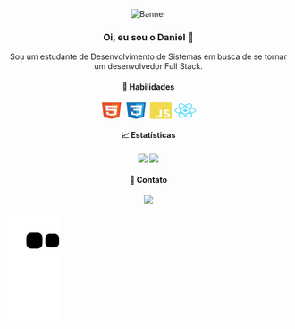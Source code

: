 <div align="center">
  <img src="https://github.com/DanielBorbafs/assets/blob/main/gifsasuke.gif" alt="Banner">
</div>
<h3 align="center">Oi, eu sou o Daniel 👋</h3>
<p align="center">
  Sou um estudante de Desenvolvimento de Sistemas em busca de se tornar um desenvolvedor Full Stack.
</p>
<h4 align="center"> 🚀 Habilidades</h4>
<p align="center">
  <img align="center" height="30" width="40" alt="html-icon" src="https://raw.githubusercontent.com/devicons/devicon/master/icons/html5/html5-original.svg">
  <img align="center" height="30" width="40" alt="css-icon" src="https://raw.githubusercontent.com/devicons/devicon/master/icons/css3/css3-original.svg">
  <img align="center" height="30" width="40" alt="js-icon"  src="https://raw.githubusercontent.com/devicons/devicon/master/icons/javascript/javascript-plain.svg">
  <img align="center" height="30" width="40" alt="react-icon" src="https://raw.githubusercontent.com/devicons/devicon/master/icons/react/react-original.svg">
</p>
<h4 align="center"> 📈 Estatísticas</h4>
<div align="center">
  <img height="160em" src="https://github-readme-stats.vercel.app/api?username=DanielBorbafs&theme=midnight-purple&show_icons=true"/>
  <img height="160em" src="https://github-readme-stats.vercel.app/api/top-langs/?username=DanielBorbafs&layout=compact&langs_count=16&theme=midnight-purple"/>
</div>
<h4 align="center"> 💼 Contato</h4>
<p align="center">
   <a href = "mailto:dev.danielborba@gmail.com"><img src="https://img.shields.io/badge/-Gmail-%23333?style=for-the-badge&logo=gmail&logoColor=white" target="_blank"></a>
</p>



![Snake animation](https://github.com/DanielBorbafs/DanielBorbafs/blob/output/github-contribution-grid-snake.svg)
